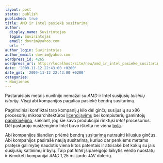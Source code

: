 ```yaml
---
layout: post
status: publish
published: true
title: AMD ir Intel pasiekė susitarimą
author:
  display_name: Suvirintojas
  login: Suvirintojas
  email: dovrim@yahoo.com
  url: ''
author_login: Suvirintojas
author_email: dovrim@yahoo.com
wordpress_id: 4265
wordpress_url: http://localhost/site/new/amd_ir_intel_pasieke_susitarima/
date: '2009-11-12 22:43:00 +0200'
date_gmt: '2009-11-12 22:43:00 +0200'
categories:
- Naujienos
---
```

<p>Pastaraisiais metais nuvilnijo nemažai su <i>AMD</i> ir Intel susijusių <i>teisinių istorijų</i>. Visgi abi kompanijos pagaliau pasiekė bendrą susitarimą.</p>
<p>Pagrindiniai konfliktai tarp kompanijų kilo dėl ginčų susijusių su x86 procesorių mikroarchitektūros <a class="ns" href="http://www.technews.lt/naujiena/n/a/AMD_gali_prarasti_x86_licencija.html">licencijavimu</a> bei kompiuterių gamintojų <a class="ns" href="http://www.technews.lt/naujiena/n/a/Intel_gavo_rekordine_bauda.html">papirkinėjimo</a>, siekiant, jog šie savo produkcijai rinktųsi <i>Intel</i> procesorius. Dėl pastarojo nusižengimo Intel buvo iškelta ne viena <a class="ns" href="http://www.technews.lt/naujiena/n/a/dar_vienas_ieskinys_pries_intel.html">byla</a>.</p>
<p>Abi kompanijos šiandien priėmė bendrą <a class="ns" href="http://www.tomshardware.com/news/intel-amd-settlement-antitrust-competition,9067.html">susitarimą</a> nutraukti kilusius ginčus. Abi kompanijos pasirašė naują susitarimą, kuriuo dar penkiems metams pratęsė galimybę naudotis viena kitos patentais ir atsisakė bet kokių su jais susijusių kaltinimų ir bylų. Taip pat <i>Intel</i> įsipareigojo laikytis verslo nuostatų ir išmokėti kompanijai <i>AMD</i> 1,25 milijardo JAV dolerių.</p>
